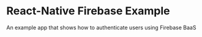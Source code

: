 # React-Native Firebase Example

An example app that shows how to authenticate users using Firebase BaaS
